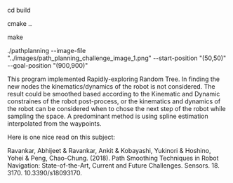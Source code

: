 cd build

cmake ..

make


./pathplanning --image-file "../images/path_planning_challenge_image_1.png" --start-position "(50,50)" --goal-position "(900,900)"


This program implemented Rapidly-exploring Random Tree. In finding the new nodes the kinematics/dynamics of the robot is not considered. The result could be smoothed based according to the Kinematic and Dynamic constraines of the robot post-process, or the kinematics and dynamics of the robot can be considered when to chose the next step of the robot while sampling the space. A predominant method is using spline estimation interpolated from the waypoints. 

Here is one nice read on this subject:

Ravankar, Abhijeet & Ravankar, Ankit & Kobayashi, Yukinori & Hoshino, Yohei & Peng, Chao-Chung. (2018). Path Smoothing Techniques in Robot Navigation: State-of-the-Art, Current and Future Challenges. Sensors. 18. 3170. 10.3390/s18093170. 


